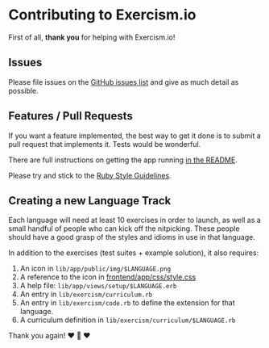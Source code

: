 # Contributing to Exercism.io

First of all, **thank you** for helping with Exercism.io!

## Issues

Please file issues on the [GitHub issues list](https://github.com/exercism/exercism.io/issues) and give as much detail as possible.

## Features / Pull Requests

If you want a feature implemented, the best way to get it done is to submit a pull request that implements it. Tests would be wonderful.

There are full instructions on getting the app running [in the README](https://github.com/exercism/exercism.io/blob/master/README.md).

Please try and stick to the [Ruby Style Guidelines](https://github.com/styleguide/ruby).

## Creating a new Language Track

Each language will need at least 10 exercises in order to launch, as well as a small handful of people who can kick off the nitpicking. These people should have a good grasp of the styles and idioms in use in that language.

In addition to the exercises (test suites + example solution), it also requires:

1. An icon in `lib/app/public/img/$LANGUAGE.png`
2. A reference to the icon in [frontend/app/css/style.css](https://github.com/exercism/exercism.io/blob/496f541f886c38ec5b39379b63ea3d97e3165529/frontend/app/css/style.css#L94-L124)
3. A help file: `lib/app/views/setup/$LANGUAGE.erb`
4. An entry in `lib/exercism/curriculum.rb`
5. An entry in `lib/exercism/code.rb` to define the extension for that language.
6. A curriculum definition in `lib/exercism/curriculum/$LANGUAGE.rb`

Thank you again!
:heart: :sparkling_heart: :heart:

